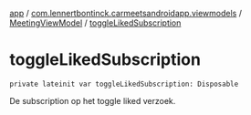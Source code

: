 [app](../../index.md) / [com.lennertbontinck.carmeetsandroidapp.viewmodels](../index.md) / [MeetingViewModel](index.md) / [toggleLikedSubscription](./toggle-liked-subscription.md)

# toggleLikedSubscription

`private lateinit var toggleLikedSubscription: Disposable`

De subscription op het toggle liked verzoek.

